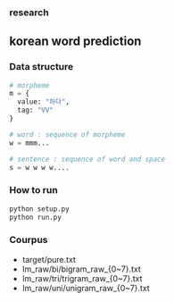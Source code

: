### research

## korean word prediction

### Data structure
```python
# morpheme
m = {
  value: "하다",
  tag: "VV"
}

# word : sequence of morpheme
w = mmm...

# sentence : sequence of word and space
s = w w w w....
```

### How to run
```python
python setup.py
python run.py
```

### Courpus
- target/pure.txt
- lm_raw/bi/bigram_raw_{0~7}.txt
- lm_raw/tri/trigram_raw_{0~7}.txt
- lm_raw/uni/unigram_raw_{0~7}.txt
